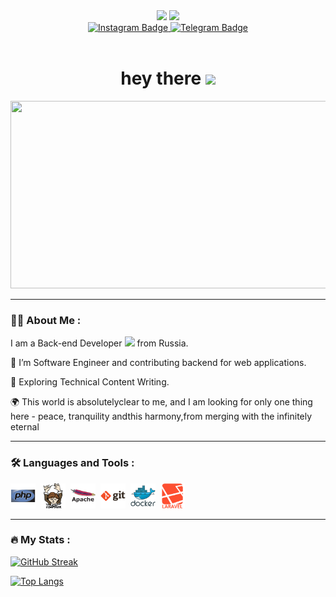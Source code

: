 <div id="header" align="center">
  
  <img src="https://media.giphy.com/media/RbDKaczqWovIugyJmW/giphy.gif" width="200"/>
  <img src="https://media.giphy.com/media/JqDcpPX8vWahUny0pE/giphy.gif" width="200"/>
  
  <div id="badges">
  <a href="your-linkedin-URL">
    <img src="https://img.shields.io/badge/Instagram-red?style=for-the-badge&logo=instagram&logoColor=white" alt="Instagram Badge"/>
    <img src="https://img.shields.io/badge/Telegram-blue?style=for-the-badge&logo=telegram&logoColor=blue" alt="Telegram Badge"/>
  </a>
</div>

  <img src="https://komarev.com/ghpvc/?username=Danoxv&style=flat-square&color=blue" alt=""/>
 <h1>
  hey there
  <img src="https://media.giphy.com/media/hvRJCLFzcasrR4ia7z/giphy.gif" width="30px"/>
</h1>
</div>
<div align="center">
  <img src="https://media.giphy.com/media/dWesBcTLavkZuG35MI/giphy.gif" width="600" height="300"/>
</div>

---

 ### :man_technologist: About Me :
 
 I am a Back-end Developer <img src="https://media.giphy.com/media/WUlplcMpOCEmTGBtBW/giphy.gif" width="30"> from Russia.
 
🔭 I’m  Software Engineer and contributing  backend for web applications.

🌱 Exploring Technical Content Writing.

🌍 This world is absolutelyclear to me, and I am looking for only one thing here - peace,
tranquility andthis harmony,from merging with the infinitely eternal

---

### :hammer_and_wrench: Languages and Tools :
<div>
  <img src="https://github.com/devicons/devicon/blob/master/icons/php/php-original.svg" title="PHP" alt="php" width="40" height="40"/>&nbsp;
  <img src="https://github.com/devicons/devicon/blob/master/icons/composer/composer-original.svg" title="Composer" alt="Composer" width="40" height="40"/>&nbsp;
  <img src="https://github.com/devicons/devicon/blob/master/icons/apache/apache-original-wordmark.svg" alt="Apache" width="40" height="40"/>&nbsp;
 <img src="https://github.com/devicons/devicon/blob/master/icons/git/git-original-wordmark.svg" title="Git" alt="Git" width="40" height="40"/>&nbsp;
 <img src="https://github.com/devicons/devicon/blob/master/icons/docker/docker-original-wordmark.svg" title="Docker" alt="Docker" width="40" height="40"/>&nbsp;
  <img src="https://github.com/devicons/devicon/blob/master/icons/laravel/laravel-plain-wordmark.svg" title="laravel" alt="laravel" width="40" height="40"/>&nbsp;
</div>

---

### :fire: My Stats :

[![GitHub Streak](http://github-readme-streak-stats.herokuapp.com?user=Danoxv&theme=dark&background=000000)](https://git.io/streak-stats)

[![Top Langs](https://github-readme-stats.vercel.app/api/top-langs/?username=Danoxv&layout=compact&theme=vision-friendly-dark)](https://github.com/anuraghazra/github-readme-stats)

